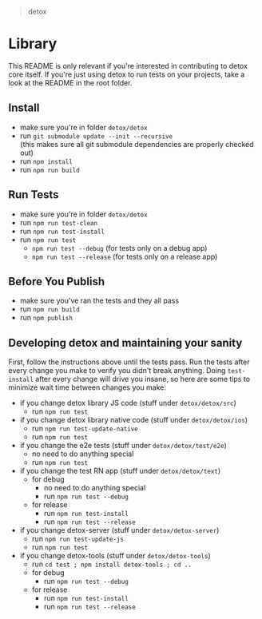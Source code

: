 > detox

# Library

This README is only relevant if you're interested in contributing to detox core itself. If you're just using detox to run tests on your projects, take a look at the README in the root folder.

## Install

* make sure you're in folder `detox/detox`
* run `git submodule update --init --recursive`<br>(this makes sure all git submodule dependencies are properly checked out)
* run `npm install`
* run `npm run build`

## Run Tests

* make sure you're in folder `detox/detox`
* run `npm run test-clean`
* run `npm run test-install`
* run `npm run test`
  * `npm run test --debug` (for tests only on a debug app)
  * `npm run test --release` (for tests only on a release app)

## Before You Publish

* make sure you've ran the tests and they all pass
* run `npm run build`
* run `npm publish`

## Developing detox and maintaining your sanity

First, follow the instructions above until the tests pass. Run the tests after every change you make to verify you didn't break anything. Doing `test-install` after every change will drive you insane, so here are some tips to minimize wait time between changes you make:

 * if you change detox library JS code (stuff under `detox/detox/src`)
   * run `npm run test`
 * if you change detox library native code (stuff under `detox/detox/ios`)
   * run `npm run test-update-native`
   * run `npm run test`
 * if you change the e2e tests (stuff under `detox/detox/test/e2e`)
   * no need to do anything special
   * run `npm run test`
 * if you change the test RN app (stuff under `detox/detox/text`)
   * for debug
     * no need to do anything special
     * run `npm run test --debug`
   * for release
     * run `npm run test-install`
     * run `npm run test --release`
 * if you change detox-server (stuff under `detox/detox-server`)
   * run `npm run test-update-js`
   * run `npm run test`
 * if you change detox-tools (stuff under `detox/detox-tools`)
   * run `cd test ; npm install detox-tools ; cd ..`
   * for debug
     * run `npm run test --debug`
   * for release
     * run `npm run test-install`
     * run `npm run test --release`

